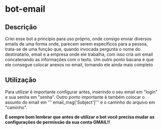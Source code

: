 # bot-email
## Descrição
  Criei esse bot a princípio para uso próprio, onde consigo enviar diversos emails de uma forma onde, parecem serem específicos para a pessoa, trata-se de uma função que, quando invocada pergunta o nome do destinatário, email e a empresa onde ele trabalha, com isso cria um email concatenando as informações com o texto. Um outro ponto bacana é que ele consegue colocar anexos no email, tornando ele ainda mais completo

## Utilização

  Para utilizar é importante configurar antes, inserindo o seu email em "login" e sua senha em "senha". Outro ponto importante é também colocar o assunto do email em ''' email_msg['Subject']''' e o caminho do arquivo em "caminho". 

  
 **É sempre bom lembrar que antes de utilizar o bot você precisa mudar as configurações de permissão da sua conta GMAIL!!**

  
